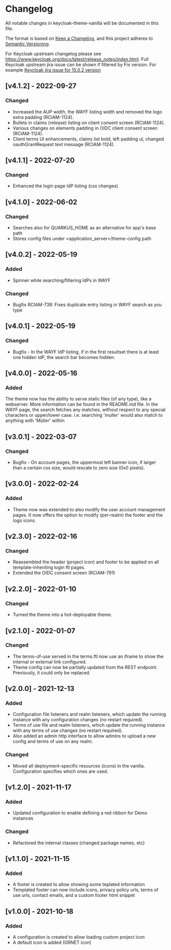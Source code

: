 # Changelog
All notable changes in keycloak-theme-vanilla will be documented in this file.

The format is based on [Keep a Changelog](https://keepachangelog.com/en/1.0.0/),
and this project adheres to [Semantic Versioning](https://semver.org/spec/v2.0.0.html).

For Keycloak upstream changelog please see https://www.keycloak.org/docs/latest/release_notes/index.html.
  Full Keycloak upstream jira issue can be shown if filtered by Fix version. For example [Keycloak jira issue for 15.0.2 version](https://issues.redhat.com/browse/KEYCLOAK-19161?jql=project%20%3D%20keycloak%20and%20fixVersion%20%3D%2015.0.2)

## [v4.1.2] - 2022-09-27
### Changed
- Increased the AUP width, the WAYF listing width and removed the logo extra padding (RCIAM-1124).
- Bullets in claims (release) listing on client consent screen (RCIAM-1124).
- Various changes on elements padding in OIDC client consent screen (RCIAM-1124).
- Client terms UI enhancements, claims list bold, left padding ul, changed oauthGrantRequest text message (RCIAM-1124).

## [v4.1.1] - 2022-07-20
### Changed
- Enhanced the login page IdP listing (css changes)

## [v4.1.0] - 2022-06-02
### Changed
- Searches also for QUARKUS_HOME as an alternative for app's base path
- Stores config files under <application_server>/theme-config path

## [v4.0.2] - 2022-05-19
### Added
- Spinner while searching/filtering IdPs in WAYF
### Changed
- Bugfix RCIAM-738: Fixes duplicate entry listing in WAYF search as you type

## [v4.0.1] - 2022-05-19
### Changed
- Bugfix - In the WAYF IdP listing, if in the first resultset there is at least one hidden IdP, the search bar becomes hidden.

## [v4.0.0] - 2022-05-16
### Added
The theme now has the ability to serve static files (of any type), like a webserver. More information can be found in the README.md file.
In the WAYF page, the search fetches any matches, without respect to any special characters or upper/lower case. i.e. searching 'muller' would also match to anything with 'Müller' within  

## [v3.0.1] - 2022-03-07
### Changed
- Bugfix - On account pages, the uppermost left banner icon, if larger than a certain css size, would rescale to zero size (0x0 pixels).

## [v3.0.0] - 2022-02-24
### Added
- Theme now was extended to also modify the user account management pages. It now offers the option to modify (per-realm) the footer and the logo icons.

## [v2.3.0] - 2022-02-16
### Changed
- Reassembled the header (project icon) and footer to be applied on all template-inheriting login ftl pages.
- Extended the OIDC consent screen (RCIAM-791)

## [v2.2.0] - 2022-01-10
### Changed
- Turned the theme into a hot-deployable theme.

## [v2.1.0] - 2022-01-07
### Changed
- The terms-of-use served in the terms.ftl now use an iframe to show the internal or external link configured.
- Theme config can now be partially updated from the REST endpoint. Previously, it could only be replaced.

## [v2.0.0] - 2021-12-13
### Added
- Configuration file listeners and realm listeners, which update the running instance with any configuration changes (no restart required).
- Terms of use file and realm listeners, which update the running instance with any terms of use changes (no restart required).
- Also added an admin http interface to allow admins to upload a new config and terms of use on any realm.
### Changed
- Moved all deployment-specific resources (icons) in the vanilla. Configuration specifies which ones are used.

## [v1.2.0] - 2021-11-17
### Added
- Updated configuration to enable defining a red ribbon for Demo instances
### Changed
- Refactored the internal classes (changed package names, etc)

## [v1.1.0] - 2021-11-15
### Added
- A footer is created to allow showing some teplated information
- Templated footer can now include icons, privacy policy urls, terms of use urls, contact emails, and a custom footer html snippet

## [v1.0.0] - 2021-10-18
### Added
- A configuration is created to allow loading custom project icon
- A default icon is added (GRNET icon)













